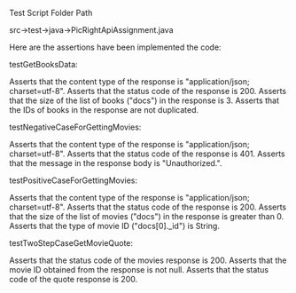 Test Script Folder Path

src->test->java->PicRightApiAssignment.java

Here are the assertions have been implemented the code:

testGetBooksData:

Asserts that the content type of the response is "application/json; charset=utf-8".
Asserts that the status code of the response is 200.
Asserts that the size of the list of books ("docs") in the response is 3.
Asserts that the IDs of books in the response are not duplicated.


testNegativeCaseForGettingMovies:

Asserts that the content type of the response is "application/json; charset=utf-8".
Asserts that the status code of the response is 401.
Asserts that the message in the response body is "Unauthorized.".


testPositiveCaseForGettingMovies:

Asserts that the content type of the response is "application/json; charset=utf-8".
Asserts that the status code of the response is 200.
Asserts that the size of the list of movies ("docs") in the response is greater than 0.
Asserts that the type of movie ID ("docs[0]._id") is String.


testTwoStepCaseGetMovieQuote:

Asserts that the status code of the movies response is 200.
Asserts that the movie ID obtained from the response is not null.
Asserts that the status code of the quote response is 200.

